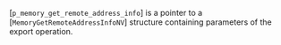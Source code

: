 [`p_memory_get_remote_address_info`] is a pointer to a
[`MemoryGetRemoteAddressInfoNV`] structure containing parameters of
the export operation.